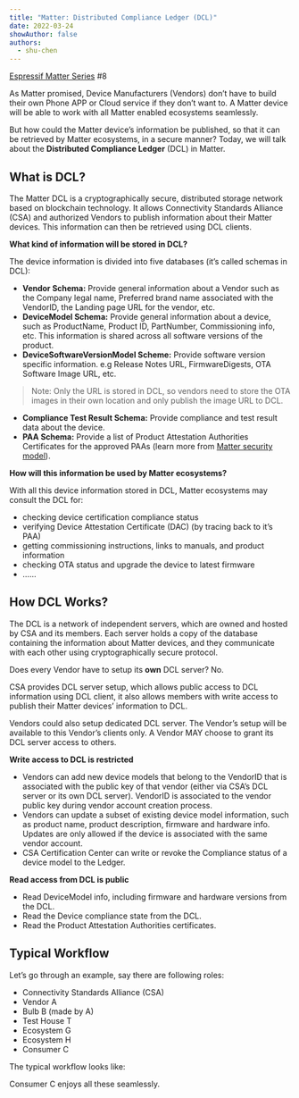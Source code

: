 ```yaml
---
title: "Matter: Distributed Compliance Ledger (DCL)"
date: 2022-03-24
showAuthor: false
authors: 
  - shu-chen
---
```

[Espressif Matter Series](/matter-38ccf1d60bcd) #8

As Matter promised, Device Manufacturers (Vendors) don’t have to build their own Phone APP or Cloud service if they don’t want to. A Matter device will be able to work with all Matter enabled ecosystems seamlessly.

But how could the Matter device’s information be published, so that it can be retrieved by Matter ecosystems, in a secure manner? Today, we will talk about the __Distributed Compliance Ledger__  (DCL) in Matter.

## What is DCL?

The Matter DCL is a cryptographically secure, distributed storage network based on blockchain technology. It allows Connectivity Standards Alliance (CSA) and authorized Vendors to publish information about their Matter devices. This information can then be retrieved using DCL clients.

__What kind of information will be stored in DCL?__ 

The device information is divided into five databases (it’s called schemas in DCL):

- __Vendor Schema:__ Provide general information about a Vendor such as the Company legal name, Preferred brand name associated with the VendorID, the Landing page URL for the vendor, etc.
- __DeviceModel Schema:__ Provide general information about a device, such as ProductName, Product ID, PartNumber, Commissioning info, etc. This information is shared across all software versions of the product.
- __DeviceSoftwareVersionModel Scheme:__ Provide software version specific information. e.g Release Notes URL, FirmwareDigests, OTA Software Image URL, etc.

> Note: Only the URL is stored in DCL, so vendors need to store the OTA images in their own location and only publish the image URL to DCL.

- __Compliance Test Result Schema:__ Provide compliance and test result data about the device.
- __PAA Schema:__ Provide a list of Product Attestation Authorities Certificates for the approved PAAs (learn more from [Matter security model](/matter-security-model-37f806d3b0b2)).

__How will this information be used by Matter ecosystems?__ 

With all this device information stored in DCL, Matter ecosystems may consult the DCL for:

- checking device certification compliance status
- verifying Device Attestation Certificate (DAC) (by tracing back to it’s PAA)
- getting commissioning instructions, links to manuals, and product information
- checking OTA status and upgrade the device to latest firmware
- ……

## How DCL Works?

The DCL is a network of independent servers, which are owned and hosted by CSA and its members. Each server holds a copy of the database containing the information about Matter devices, and they communicate with each other using cryptographically secure protocol.

Does every Vendor have to setup its __own__  DCL server? No.

CSA provides DCL server setup, which allows public access to DCL information using DCL client, it also allows members with write access to publish their Matter devices’ information to DCL.

Vendors could also setup dedicated DCL server. The Vendor’s setup will be available to this Vendor’s clients only. A Vendor MAY choose to grant its DCL server access to others.

__Write access to DCL is restricted__ 

- Vendors can add new device models that belong to the VendorID that is associated with the public key of that vendor (either via CSA’s DCL server or its own DCL server). VendorID is associated to the vendor public key during vendor account creation process.
- Vendors can update a subset of existing device model information, such as product name, product description, firmware and hardware info. Updates are only allowed if the device is associated with the same vendor account.
- CSA Certification Center can write or revoke the Compliance status of a device model to the Ledger.

__Read access from DCL is public__ 

- Read DeviceModel info, including firmware and hardware versions from the DCL.
- Read the Device compliance state from the DCL.
- Read the Product Attestation Authorities certificates.

## Typical Workflow

Let’s go through an example, say there are following roles:

- Connectivity Standards Alliance (CSA)
- Vendor A
- Bulb B (made by A)
- Test House T
- Ecosystem G
- Ecosystem H
- Consumer C

The typical workflow looks like:

Consumer C enjoys all these seamlessly.
